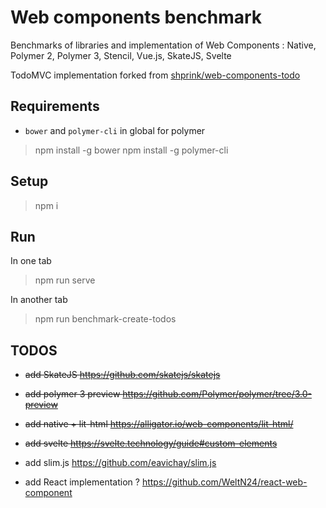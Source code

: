 # Web components benchmark

Benchmarks of libraries and implementation of Web Components : Native, Polymer 2, Polymer 3, Stencil, Vue.js, SkateJS, Svelte

TodoMVC implementation forked from [shprink/web-components-todo](https://github.com/shprink/web-components-todo)

## Requirements

* `bower` and `polymer-cli` in global for polymer

> npm install -g bower
> npm install -g polymer-cli

## Setup

> npm i

## Run

In one tab

> npm run serve

In another tab

> npm run benchmark-create-todos

## TODOS

* ~~add SkateJS https://github.com/skatejs/skatejs~~
* ~~add polymer 3 preview https://github.com/Polymer/polymer/tree/3.0-preview~~
* ~~add native + lit-html https://alligator.io/web-components/lit-html/~~
* ~~add svelte https://svelte.technology/guide#custom-elements~~

* add slim.js https://github.com/eavichay/slim.js
* add React implementation ? https://github.com/WeltN24/react-web-component
